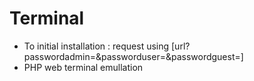 Terminal
========

- To initial installation : request using [url?passwordadmin=&passworduser=&passwordguest=]
- PHP web terminal emullation
